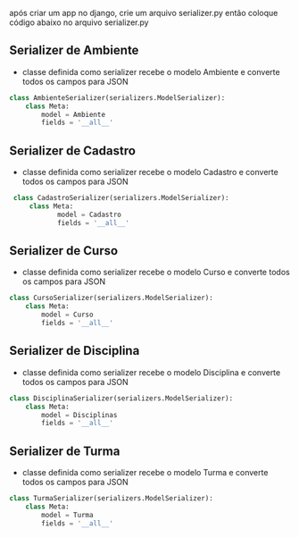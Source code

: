 após criar um app no django, crie um arquivo serializer.py
então coloque código abaixo no arquivo serializer.py
## Serializer de Ambiente
* classe definida como serializer recebe o modelo Ambiente e converte todos os campos para JSON
``` python
class AmbienteSerializer(serializers.ModelSerializer):
    class Meta:
        model = Ambiente
        fields = '__all__'
```
## Serializer de Cadastro
* classe definida como serializer recebe o modelo Cadastro e converte todos os campos para JSON
``` python
 class CadastroSerializer(serializers.ModelSerializer):  
     class Meta:  
            model = Cadastro  
            fields = '__all__'
```
## Serializer de Curso
* classe definida como serializer recebe o modelo Curso e converte todos os campos para JSON
``` python
class CursoSerializer(serializers.ModelSerializer):
    class Meta:
        model = Curso
        fields = '__all__'
```
## Serializer de Disciplina
* classe definida como serializer recebe o modelo Disciplina e converte todos os campos para JSON
``` python
class DisciplinaSerializer(serializers.ModelSerializer):
    class Meta:
        model = Disciplinas
        fields = '__all__'
```
## Serializer de Turma
* classe definida como serializer recebe o modelo Turma e converte todos os campos para JSON
``` python
class TurmaSerializer(serializers.ModelSerializer):
    class Meta:
        model = Turma
        fields = '__all__'
```